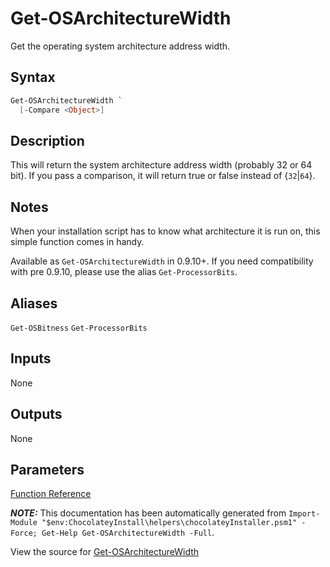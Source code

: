﻿---
Title: Get-OSArchitectureWidth
Description: Information on Get-OSArchitectureWidth function
RedirectFrom: docs/helpers-get-osarchitecture-width
ShowInNavbar: false
ShowInSidebar: false
---

# Get-OSArchitectureWidth

<!-- This documentation is automatically generated from https://github.com/chocolatey/choco/tree/stable/src/chocolatey.resources/helpers/functions/Get-OSArchitectureWidth.ps1 using https://github.com/chocolatey/choco/tree/stable/GenerateDocs.ps1. Contributions are welcome at the original location(s). -->

Get the operating system architecture address width.

## Syntax

~~~powershell
Get-OSArchitectureWidth `
  [-Compare <Object>]
~~~

## Description

This will return the system architecture address width (probably 32 or
64 bit). If you pass a comparison, it will return true or false instead
of {`32`|`64`}.

## Notes

When your installation script has to know what architecture it is run
on, this simple function comes in handy.

Available as `Get-OSArchitectureWidth` in 0.9.10+. If you need
compatibility with pre 0.9.10, please use the alias `Get-ProcessorBits`.

## Aliases

`Get-OSBitness`
`Get-ProcessorBits`


## Inputs

None

## Outputs

None

## Parameters




[Function Reference](./reference)

***NOTE:*** This documentation has been automatically generated from `Import-Module "$env:ChocolateyInstall\helpers\chocolateyInstaller.psm1" -Force; Get-Help Get-OSArchitectureWidth -Full`.

View the source for [Get-OSArchitectureWidth](https://github.com/chocolatey/choco/tree/stable/src/chocolatey.resources/helpers/functions/Get-OSArchitectureWidth.ps1)
